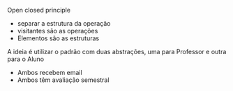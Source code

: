 Open closed principle
 - separar a estrutura da operação  
 - visitantes são as operações 
 - Elementos são as estruturas

A ideia é utilizar o padrão com duas abstrações, uma para Professor e outra para o Aluno  
 - Ambos recebem email
 - Ambos têm avaliação semestral 